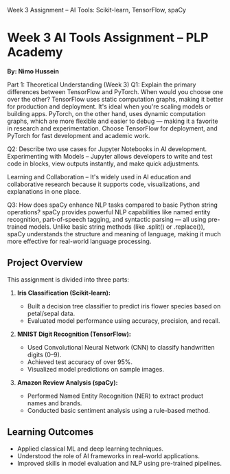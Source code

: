 
Week 3 Assignment – AI Tools: Scikit-learn, TensorFlow, spaCy
# Week 3 AI Tools Assignment – PLP Academy 

**By: Nimo Hussein** 

 Part 1: Theoretical Understanding (Week 3)
Q1: Explain the primary differences between TensorFlow and PyTorch. When would you choose one over the other?
TensorFlow uses static computation graphs, making it better for production and deployment. It's ideal when you're scaling models or building apps.
PyTorch, on the other hand, uses dynamic computation graphs, which are more flexible and easier to debug — making it a favorite in research and experimentation.
Choose TensorFlow for deployment, and PyTorch for fast development and academic work.

Q2: Describe two use cases for Jupyter Notebooks in AI development.
Experimenting with Models – Jupyter allows developers to write and test code in blocks, view outputs instantly, and make quick adjustments.

Learning and Collaboration – It's widely used in AI education and collaborative research because it supports code, visualizations, and explanations in one place.

Q3: How does spaCy enhance NLP tasks compared to basic Python string operations?
spaCy provides powerful NLP capabilities like named entity recognition, part-of-speech tagging, and syntactic parsing — all using pre-trained models.
Unlike basic string methods (like .split() or .replace()), spaCy understands the structure and meaning of language, making it much more effective for real-world language processing.


##  Project Overview

This assignment is divided into three parts:

1. **Iris Classification (Scikit-learn):**
   - Built a decision tree classifier to predict iris flower species based on petal/sepal data.
   - Evaluated model performance using accuracy, precision, and recall.

2. **MNIST Digit Recognition (TensorFlow):**
   - Used Convolutional Neural Network (CNN) to classify handwritten digits (0–9).
   - Achieved test accuracy of over 95%.
   - Visualized model predictions on sample images.

3. **Amazon Review Analysis (spaCy):**
   - Performed Named Entity Recognition (NER) to extract product names and brands.
   - Conducted basic sentiment analysis using a rule-based method.

## Learning Outcomes

- Applied classical ML and deep learning techniques.
- Understood the role of AI frameworks in real-world applications.
- Improved skills in model evaluation and NLP using pre-trained pipelines.
